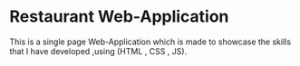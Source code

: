 # Restaurant Web-Application

This is a single page Web-Application which is made to showcase the skills that I have developed ,using (HTML , CSS , JS).
